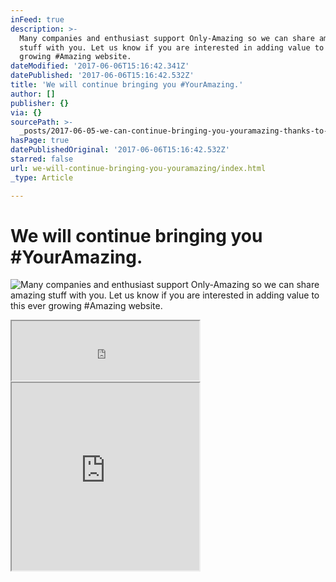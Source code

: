 ```yaml
---
inFeed: true
description: >-
  Many companies and enthusiast support Only-Amazing so we can share amazing
  stuff with you. Let us know if you are interested in adding value to this ever
  growing #Amazing website.
dateModified: '2017-06-06T15:16:42.341Z'
datePublished: '2017-06-06T15:16:42.532Z'
title: 'We will continue bringing you #YourAmazing.'
author: []
publisher: {}
via: {}
sourcePath: >-
  _posts/2017-06-05-we-can-continue-bringing-you-youramazing-thanks-to-our-spon.md
hasPage: true
datePublishedOriginal: '2017-06-06T15:16:42.532Z'
starred: false
url: we-will-continue-bringing-you-youramazing/index.html
_type: Article

---
```

# We will continue bringing you \#YourAmazing.
![Many companies and enthusiast support Only-Amazing so we can share amazing stuff with you. Let us know if you are interested in adding value to this ever growing #Amazing website.](https://the-grid-user-content.s3-us-west-2.amazonaws.com/c0566e3b-15fd-4345-9ec5-4f813ce348e1.jpg)

<iframe src="https://the-grid.github.io/ed-userhtml/?g=eJxdj0FuwjAQRfc5hesVLOzUhKAaEg7RbdXFxDbB1NhWxhGKSu9eI2gVMcv__ozeNKgGGxMBnLwiOKiWlmWE3oBe8T6E3plMtFWQbPBchfODlicsQWM33Uv8hHTflPdr-6J5YYy8G4zBozUHwljOrEeiHCC2dLZJC3IbTJMzLdUWo4Np27mgvh5IQwIGmilnjU8tVcDi2LG62ggpK7kRKyFrKZ7a6ELuykpI8bau169P-BCGM-QCjCnczLNcVvzzX8wESUsu1utw4fPweiUfn0seRzwuvn-Wu-L_-V8THG1R" height="95" style=""></iframe>

<iframe src="https://the-grid.github.io/ed-userhtml/?g=eJxdUMtugzAQvPMVLqfkYIhxQ8MrX9Bbj1UPi22BU9d2WSOCmv57iZJWqHucx2pmahSD9oEAzlYQHEQTp6mHToHMks65zqiFkVpA0M4mwn3c2fSEKUhs55soOWF8rNPbt2NUP1BKnmHoFHn5HGFQhNIF1RaJMIDYxCtvHJHrYZiNamKp0RuYS22Ntoq2xon3atIy9CXnuT9XvdJdH8rssPPnu1VCAAqSCqOVDU0sgPqxpXues6LgRc4yVuwL9k-Nxi3agmVP_MD44-5aYEm45PytsVmlJA2ZtJVuStbg5UJe37aJH7HffH1vq-hvgx9XAHC4" height="300" style=""></iframe>
